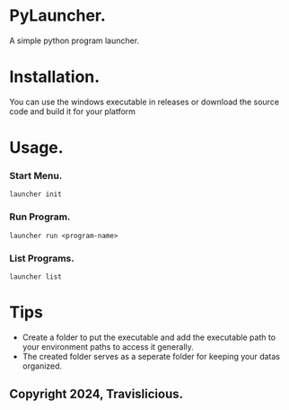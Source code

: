 # PyLauncher.

A simple python program launcher.

# Installation.

You can use the windows executable in releases or download the source code and build it for your platform

# Usage.

### Start Menu.
`launcher init`
### Run Program.
`launcher run <program-name>`
### List Programs.
`launcher list`

# Tips

- Create a folder to put the executable and add the executable path to your environment paths to access it generally.
- The created folder serves as a seperate folder for keeping your datas organized.

## Copyright 2024, Travislicious.